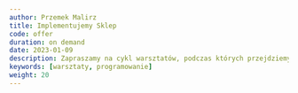 ```yaml
---
author: Przemek Malirz
title: Implementujemy Sklep
code: offer
duration: on demand
date: 2023-01-09
description: Zapraszamy na cykl warsztatów, podczas których przejdziemy przez cały proces tworzenia aplikacji. 
keywords: [warsztaty, programowanie]
weight: 20
---
```

